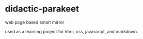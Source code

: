# didactic-parakeet
web page based smart mirror

used as a learning project for html, css, javascript, and markdown.

